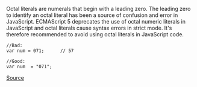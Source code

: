 Octal literals are numerals that begin with a leading zero. The leading zero to identify an octal literal has been a source of confusion and error in JavaScript. ECMAScript 5 deprecates the use of octal numeric literals in JavaScript and octal literals cause syntax errors in strict mode. It's therefore recommended to avoid using octal literals in JavaScript code.

```
//Bad:
var num = 071;      // 57

//Good:
var num  = "071";

```

[Source](http://eslint.org/docs/rules/no-octal)

